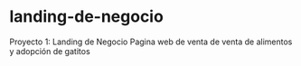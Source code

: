 # landing-de-negocio
Proyecto 1: Landing de Negocio
Pagina web de venta de venta de alimentos y adopción de gatitos
